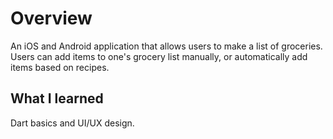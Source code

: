 # Overview
An iOS and Android application that allows users to make a list of groceries.
Users can add items to one's grocery list manually, or automatically add items based on recipes.

## What I learned
Dart basics and UI/UX design.

